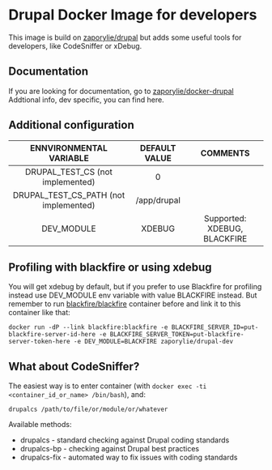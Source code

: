Drupal Docker Image for developers
===============================

This image is build on [zaporylie/drupal](http://registry.hub.docker.com/u/zaporylie/drupal/) but adds some useful tools for developers, like CodeSniffer or xDebug.

## Documentation

If you are looking for documentation, go to [zaporylie/docker-drupal](https://github.com/zaporylie/docker-drupal)
Addtional info, dev specific, you can find here.

## Additional configuration

| ENNVIRONMENTAL VARIABLE  |  DEFAULT VALUE |  COMMENTS  |
|:-:|:-:|:-:|
| DRUPAL_TEST_CS (not implemented) | 0 |  |
| DRUPAL_TEST_CS_PATH (not implemented) | /app/drupal |  |
| DEV_MODULE | XDEBUG | Supported: XDEBUG, BLACKFIRE |

## Profiling with blackfire or using xdebug

You will get xdebug by default, but if you prefer to use Blackfire for profiling instead use DEV_MODULE env variable with value BLACKFIRE instead.
But remember to run [blackfire/blackfire](https://registry.hub.docker.com/u/blackfire/blackfire/) container before and link it to this container like that:

````
docker run -dP --link blackfire:blackfire -e BLACKFIRE_SERVER_ID=put-blackfire-server-id-here -e BLACKFIRE_SERVER_TOKEN=put-blackfire-server-token-here -e DEV_MODULE=BLACKFIRE zaporylie/drupal-dev
````

## What about CodeSniffer?

The easiest way is to enter container (with `docker exec -ti <container_id_or_name> /bin/bash`), and:

````
drupalcs /path/to/file/or/module/or/whatever
````

Available methods:
* drupalcs - standard checking against Drupal coding standards
* drupalcs-bp - checking against Drupal best practices
* drupalcs-fix - automated way to fix issues with coding standards
